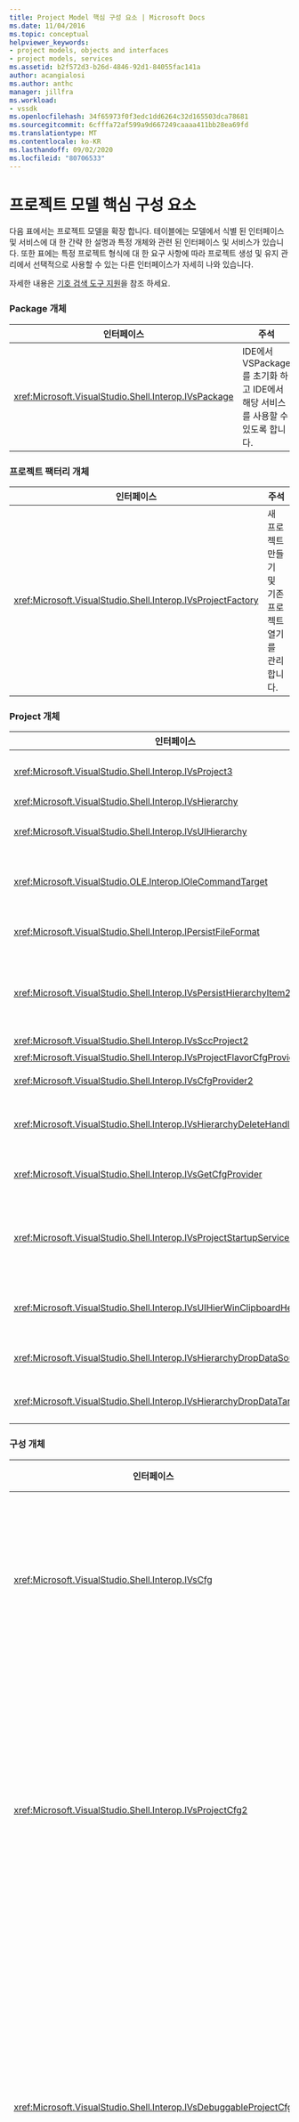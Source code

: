 ```yaml
---
title: Project Model 핵심 구성 요소 | Microsoft Docs
ms.date: 11/04/2016
ms.topic: conceptual
helpviewer_keywords:
- project models, objects and interfaces
- project models, services
ms.assetid: b2f572d3-b26d-4846-92d1-84055fac141a
author: acangialosi
ms.author: anthc
manager: jillfra
ms.workload:
- vssdk
ms.openlocfilehash: 34f65973f0f3edc1dd6264c32d165503dca78681
ms.sourcegitcommit: 6cfffa72af599a9d667249caaaa411bb28ea69fd
ms.translationtype: MT
ms.contentlocale: ko-KR
ms.lasthandoff: 09/02/2020
ms.locfileid: "80706533"
---
```

# <a name="project-model-core-components"></a>프로젝트 모델 핵심 구성 요소
다음 표에서는 프로젝트 모델을 확장 합니다. 테이블에는 모델에서 식별 된 인터페이스 및 서비스에 대 한 간략 한 설명과 특정 개체와 관련 된 인터페이스 및 서비스가 있습니다. 또한 표에는 특정 프로젝트 형식에 대 한 요구 사항에 따라 프로젝트 생성 및 유지 관리에서 선택적으로 사용할 수 있는 다른 인터페이스가 자세히 나와 있습니다.

 자세한 내용은 [기호 검색 도구 지원](../../extensibility/internals/supporting-symbol-browsing-tools.md)을 참조 하세요.

### <a name="package-object"></a>Package 개체

|인터페이스|주석|
|---------------|--------------|
|<xref:Microsoft.VisualStudio.Shell.Interop.IVsPackage>|IDE에서 VSPackage를 초기화 하 고 IDE에서 해당 서비스를 사용할 수 있도록 합니다.|

### <a name="project-factory-object"></a>프로젝트 팩터리 개체

|인터페이스|주석|
|---------------|--------------|
|<xref:Microsoft.VisualStudio.Shell.Interop.IVsProjectFactory>|새 프로젝트 만들기 및 기존 프로젝트 열기를 관리 합니다.|

### <a name="project-objects"></a>Project 개체

|인터페이스|주석|
|----------------|--------------|
|<xref:Microsoft.VisualStudio.Shell.Interop.IVsProject3>|프로젝트 항목의 추가 및 제거를 관리 하 고, 편집기를 열고, 각 문서 모니커와 간의 매핑을 유지 관리 합니다 `VSITEMID` . 는 및에서 상속 `IVsProject` `IVsProject2` 됩니다.|
|<xref:Microsoft.VisualStudio.Shell.Interop.IVsHierarchy>|탐색 및 표시 속성을 관리 하 고 이벤트를 제공 합니다.|
|<xref:Microsoft.VisualStudio.Shell.Interop.IVsUIHierarchy>|`IOleCommandTarget`포커스가 솔루션 탐색기에 있는 경우에만 적용 되는 잘라내기 및 이름 바꾸기와 같은 명령의 경우와 유사 하 게 명령 실행을 사용 하도록 설정 합니다.|
|<xref:Microsoft.VisualStudio.OLE.Interop.IOleCommandTarget>|프로젝트 계층 구조에 대 한 기본 명령 대상 인터페이스로 사용 됩니다. 명령 상태 또는 상태 및 실행 명령에 대 한 개체를 쿼리 하는 표준 인터페이스입니다. 프로젝트 창에 포커스가 없는 경우 사용할 수 있습니다.|
|<xref:Microsoft.VisualStudio.Shell.Interop.IPersistFileFormat>|프로젝트 상태에 대 한 지 속성을 조정 합니다. 일반적으로 프로젝트 상태는 프로젝트 파일로 저장 되지만 파일 기반이 아닌 저장소 시스템에 맞게 조정 될 수 있습니다.|
|<xref:Microsoft.VisualStudio.Shell.Interop.IVsPersistHierarchyItem2>|프로젝트에서 해당 프로젝트 항목의 모든 요소를 디스크의 파일 또는 다른 저장소 시스템의 개체와 함께 관리할 수 있도록 합니다. 인터페이스는 `IVsPersistHierarchyItem2` 인터페이스를 구현 하지 않는 항목에 사용 됩니다 <xref:Microsoft.VisualStudio.Shell.Interop.IVsPersistDocData2> .|
|<xref:Microsoft.VisualStudio.Shell.Interop.IVsSccProject2>|소스 코드 제어를 사용 하 여 상호 작용을 조정 합니다.|
|<xref:Microsoft.VisualStudio.Shell.Interop.IVsProjectFlavorCfgProvider>|프로젝트에서 구성 정보를 관리할 수 있도록 합니다.|
|<xref:Microsoft.VisualStudio.Shell.Interop.IVsCfgProvider2>|디버그/릴리스 구성과 같은 프로젝트 구성 개체를 관리 합니다. 빌드, 배포 및 디버그 작업은 프로젝트 구성 개체를 통해 조정 됩니다.|
|<xref:Microsoft.VisualStudio.Shell.Interop.IVsHierarchyDeleteHandler>|계층 항목에 대 한 삭제 (소거식) 또는 제거 (비 소거식) 옵션을 제어 하기 위해 계층에 의해 구현 됩니다. 인터페이스에서 인터페이스에 대 한 쿼리 인터페이스를 호출 `IVsHierarchyDeleteHandler` `IVsHierarchy` 합니다.|
|<xref:Microsoft.VisualStudio.Shell.Interop.IVsGetCfgProvider>|인터페이스를 `IVsCfgProvider2` 구현 하는 프로젝트 개체와 다른 COM id에서 인터페이스를 지 원하는 개체를 구현 하는 옵션을 제공 합니다 `IVsHierarchy` .|
|<xref:Microsoft.VisualStudio.Shell.Interop.IVsProjectStartupServices>|다른 개발자가 프로젝트를 확장할 수 있도록 구현 된 선택적 인터페이스입니다. 인터페이스를 사용 하면 타사 `IVsProjectStartupServices` VSPackage 프로젝트 파일에 유지 하는 guid를 등록 하 여 프로젝트를 로드할 때마다 타사 서비스 GUID를 프로젝트 파일에 로드 하 고 `QueryService` 해당 guid에 대해를 호출할 수 있습니다.|
|<xref:Microsoft.VisualStudio.Shell.Interop.IVsUIHierWinClipboardHelperEvents>|`UIHierarchy`잘라내기, 복사, 붙여넣기 등의 클립보드 작업을 조정 하기 위해 창에서 소스 계층에 의해 구현 됩니다. 인터페이스를 사용 `AdviseClipboardHelperEvents` 하 여 클립보드 이벤트를 등록 합니다.|
|<xref:Microsoft.VisualStudio.Shell.Interop.IVsHierarchyDropDataSource2>|UI 계층 구조 창에서 끌어서 놓기 작업을 수행 하는 동안 데이터 소스를 기준으로 끌어 온 항목에 대 한 정보를 제공 합니다. 인터페이스에서 호출 `IVsHierarchy` 됩니다.|
|<xref:Microsoft.VisualStudio.Shell.Interop.IVsHierarchyDropDataTarget>|UI 계층 구조 창에서 끌어서 놓기 작업을 수행 하는 동안 끌어 놓기 대상에 상대적인 끌어 온 항목에 대 한 정보를 제공 합니다. 인터페이스에서 호출 `IVsHierarchy` 됩니다.|

### <a name="configuration-object"></a>구성 개체

|인터페이스|주석|
|----------------|--------------|
|<xref:Microsoft.VisualStudio.Shell.Interop.IVsCfg>|구성에 대 한 정보를 제공 합니다.|
|<xref:Microsoft.VisualStudio.Shell.Interop.IVsProjectCfg2>|프로젝트에서 구성 정보를 관리할 수 있도록 합니다.|
|<xref:Microsoft.VisualStudio.Shell.Interop.IVsDebuggableProjectCfg>|디버거를 제어 하 여 프로젝트를 실행할 수 있도록 합니다.|
|<xref:Microsoft.VisualStudio.Shell.Interop.IVsDeployableProjectCfg>|다른 프로젝트에 대 한 배포 작업을 수행 하는 배포 프로젝트에 의해 구현 됩니다.|

### <a name="configuration-builder-object"></a>구성 작성기 개체

|인터페이스|주석|
|----------------|--------------|
|<xref:Microsoft.VisualStudio.Shell.Interop.IVsBuildableProjectCfg>|프로젝트 구성의 빌드 작업을 관리 합니다.|

### <a name="additional-project-objects"></a>추가 프로젝트 개체

|인터페이스|주석|
|----------------|--------------|
|`IDispatch`<br /><br /> <xref:Microsoft.VisualStudio.OLE.Interop.ISpecifyPropertyPages>|**속성** 창에 항목 속성을 표시 합니다.|
|<xref:Microsoft.VisualStudio.Shell.Interop.IVsOutput2><br /><br /> <xref:Microsoft.VisualStudio.Shell.Interop.IVsEnumOutputs>|배포에 대 한 출력을 표시 합니다.|

 다음 표에서는 프로젝트 모델에서 식별 된 서비스에 대 한 간략 한 설명을 제공 합니다.

### <a name="services"></a>Services

|서비스|주석|
|-------------|--------------|
|<xref:Microsoft.VisualStudio.Shell.Interop.SVsRegisterProjectTypes>|Vspackage에서 프로젝트 형식을 구현 하 여 IDE에 프로젝트 팩터리가 존재 함을 등록 하는 데 사용 됩니다. VSPackage `QueryService` 는이 서비스에 대해를 호출 하 고 `IVsPackage::SetSite` 메서드를 호출할 때 해당 프로젝트 팩터리를 등록 해야 합니다. 메서드를 `SetSite` 호출 하지 않으면 프로젝트가 인스턴스화되지 않습니다.|
|<xref:Microsoft.VisualStudio.Shell.Interop.SVsSolution>|프로젝트를 열거 하 고, 새 프로젝트를 만들고, 프로젝트 변경 내용을 확인 하는 등 현재 솔루션에 대 한 IDE의 내부 기본 제공 개념에 대 한 액세스를 제공 합니다.|
|<xref:Microsoft.VisualStudio.Shell.Interop.SVsSccManager>|소스 제어에 참여 하려는 프로젝트에 의해 호출 됩니다.|
|<xref:Microsoft.VisualStudio.Shell.Interop.SVsRunningDocumentTable>|하나 이상의 프로젝트 항목이 이미 열려 있는지 여부를 확인 하기 위해 열려 있는 문서 테이블을 유지 관리 합니다.|
|<xref:Microsoft.VisualStudio.Shell.Interop.SVsUIShellOpenDocument>|표준 편집기나 특정 편집기를 사용 하 여 프로젝트 항목을 실제로 열기 위해 호출 되는 인터페이스 및 메서드를 포함 합니다.|
|<xref:Microsoft.VisualStudio.Shell.Interop.SVsTrackProjectDocuments>|항목을 추가, 제거 또는 이름을 바꿀 때 모든 프로젝트에서 호출 해야 합니다.|
|<xref:Microsoft.VisualStudio.Shell.Interop.SVsFileChangeEx>|파일이 나 디렉터리에 대 한 변경 내용을 관리 하 고 디스크에서 선택한 파일이 변경 되 면 클라이언트에 알립니다.|
|<xref:Microsoft.VisualStudio.Shell.Interop.SVsQueryEditQuerySave>|모든 프로젝트와 편집기에서 항목을 변경 하거나 저장 하기 전에 호출 해야 합니다.|
|<xref:Microsoft.VisualStudio.Shell.Interop.SVsSolutionBuildManager>|프로젝트 구성에 대 한 빌드 및 배포 작업의 순서를 관리 합니다.|
|<xref:Microsoft.VisualStudio.Shell.Interop.SVsShellDebugger>|대부분의 디버깅 컨트롤에 사용 되는 하위 수준 디버거 서비스에 대 한 액세스를 제공 합니다.|
|<xref:Microsoft.VisualStudio.Shell.Interop.SVsShellMonitorSelection>|현재 선택 항목에 대 한 정보에 대 한 Vspackage 액세스를 사용 하도록 설정 하 고 **속성** 창과 통신할 수 있습니다.|
|<xref:Microsoft.VisualStudio.Shell.Interop.SVsUIShell>|도구 창이 나 문서 창을 만들거나 열거 하거나 사용자에 게 오류를 보고 하는 기능과 같은 기본적인 UI 관련 IDE 기능을 제공 합니다.|
|<xref:Microsoft.VisualStudio.Shell.Interop.SVsStatusbar>|IDE의 상태 표시줄에 대 한 액세스를 제공 합니다.|
|<xref:Microsoft.VisualStudio.Shell.Interop.IVsExtensibility3>|자동화 모델을 구현 하는 데 사용 됩니다. 프로젝트 모델에서이 개체의 인스턴스를 만들 수 있는 속성 개체를 반환 합니다.|
|<xref:Microsoft.VisualStudio.Shell.Interop.SVsUIHierWinClipboardHelper>|계층의 프로젝트 개체에 대해 클립보드 이벤트를 구현 하는 데 사용 됩니다. `SVsUIHierWinClipboardHelper` 잘라내기, 복사 및 붙여넣기 작업을 올바르게 처리할 수 있습니다.|

## <a name="see-also"></a>추가 정보
- <xref:Microsoft.VisualStudio.OLE.Interop.IOleCommandTarget>
- [검사 목록: 새 프로젝트 형식 만들기](../../extensibility/internals/checklist-creating-new-project-types.md)
- [빌드에 없음: HierUtil7 프로젝트 클래스를 사용 하 여 프로젝트 형식 구현 (c + +)](https://msdn.microsoft.com/library/a5c16a09-94a2-46ef-87b5-35b815e2f346)
- [기호 검색 도구 지원](../../extensibility/internals/supporting-symbol-browsing-tools.md)
- [프로젝트 모델의 요소](../../extensibility/internals/elements-of-a-project-model.md)

